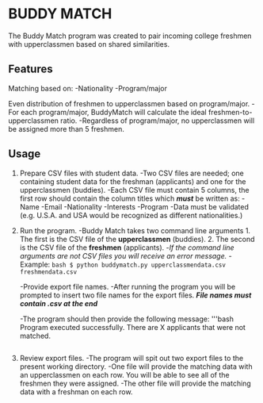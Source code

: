 # BUDDY MATCH

The Buddy Match program was created to pair incoming college freshmen with upperclassmen based on shared similarities.

## Features

Matching based on:
-Nationality
-Program/major

Even distribution of freshmen to upperclassmen based on program/major.
-For each program/major, BuddyMatch will calculate the ideal freshmen-to-upperclassmen ratio.
-Regardless of program/major, no upperclassmen will be assigned more than 5 freshmen.

## Usage

1. Prepare CSV files with student data.
    -Two CSV files are needed; one containing student data for the freshman (applicants) and one for the upperclassmen (buddies).
    -Each CSV file must contain 5 columns, the first row should contain the column titles which ***must*** be written as:
        -Name
        -Email
        -Nationality
        -Interests
        -Program
    -Data must be validated (e.g. U.S.A. and USA would be recognized as different nationalities.)
2. Run the program.
    -Buddy Match takes two command line arguments
        1. The first is the CSV file of the **upperclassmen** (buddies).
        2. The second is the CSV file of the **freshmen** (applicants).
        -*If the command line arguments are not CSV files you will receive an error message.*
        -Example:
        ```bash
        $ python buddymatch.py upperclassmendata.csv freshmendata.csv
        ```

    -Provide export file names.
        -After running the program you will be prompted to insert two file names for the export files.
        ***File names must contain .csv at the end***

    -The program should then provide the following message:
    '''bash
    Program executed successfully.
    There are X applicants that were not matched.
    ```
4. Review export files.
    -The program will spit out two export files to the present working directory.
        -One file will provide the matching data with an upperclassmen on each row. You will be able to see all of the freshmen they were assigned.
        -The other file will provide the matching data with a freshman on each row.
